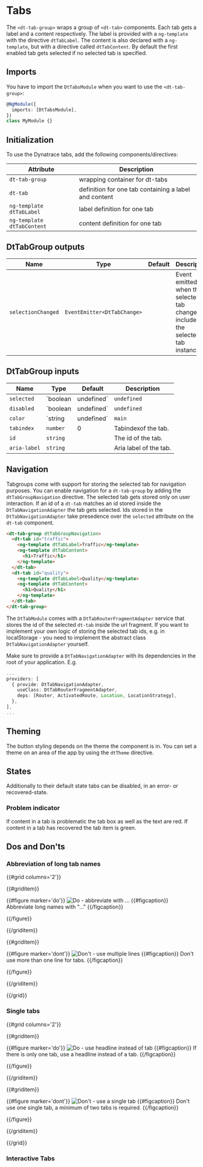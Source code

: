 # Tabs

The `<dt-tab-group>` wraps a group of `<dt-tab>` components. Each tab gets a
label and a content respectively. The label is provided with a `ng-template`
with the directive `dtTabLabel`. The content is also declared with a
`ng-template`, but with a directive called `dtTabContent`. By default the first
enabled tab gets selected if no selected tab is specified.

<docs-source-example example="TabsPureExample"></docs-source-example>

## Imports

You have to import the `DtTabsModule` when you want to use the `<dt-tab-group>`:

```typescript
@NgModule({
  imports: [DtTabsModule],
})
class MyModule {}
```

## Initialization

To use the Dynatrace tabs, add the following components/directives:

| Attribute                  | Description                                           |
| -------------------------- | ----------------------------------------------------- |
| `dt-tab-group`             | wrapping container for dt-tabs                        |
| `dt-tab`                   | definition for one tab containing a label and content |
| `ng-template dtTabLabel`   | label definition for one tab                          |
| `ng-template dtTabContent` | content definition for one tab                        |

## DtTabGroup outputs

| Name               | Type                        | Default | Description                                                                     |
| ------------------ | --------------------------- | ------- | ------------------------------------------------------------------------------- |
| `selectionChanged` | `EventEmitter<DtTabChange>` |         | Event emitted when the selected tab changes, includes the selected tab instance |

## DtTabGroup inputs

| Name         | Type                  | Default     | Description                                                                                                                           |
| ------------ | --------------------- | ----------- | ------------------------------------------------------------------------------------------------------------------------------------- |
| `selected`   | `boolean | undefined` | `undefined` | Sets the selected state if property is set and the value is truthy or undefined                                                       |
| `disabled`   | `boolean | undefined` | `undefined` | Sets disable state if property is set and the value is truthy or undefined                                                            |
| `color`      | `string | undefined`  | `main`      | Sets color. Possible options: <ul><li><code>main</code> (default)</li><li><code>recovered</code></li><li><code>error</code></li></ul> |
| `tabindex`   | `number`              | 0           | Tabindexof the tab.                                                                                                                   |
| `id`         | `string`              |             | The id of the tab.                                                                                                                    |
| `aria-label` | `string`              |             | Aria label of the tab.                                                                                                                |

## Navigation

Tabgroups come with support for storing the selected tab for navigation
purposes. You can enable navigation for a `dt-tab-group` by adding the
`dtTabGroupNavigation` directive. The selected tab gets stored only on user
interaction. If an id of a `dt-tab` matches an id stored inside the
`DtTabNavigationAdapter` the tab gets selected. Ids stored in the
`DtTabNavigationAdapter` take presedence over the `selected` attribute on the
`dt-tab` component.

```html
<dt-tab-group dtTabGroupNavigation>
  <dt-tab id="traffic">
    <ng-template dtTabLabel>Traffic</ng-template>
    <ng-template dtTabContent>
      <h1>Traffic</h1>
    </ng-template>
  </dt-tab>
  <dt-tab id="quality">
    <ng-template dtTabLabel>Quality</ng-template>
    <ng-template dtTabContent>
      <h1>Quality</h1>
    </ng-template>
  </dt-tab>
</dt-tab-group>
```

The `DtTabModule` comes with a `DtTabRouterFragmentAdapter` service that stores
the id of the selected `dt-tab` inside the url fragment. If you want to
implement your own logic of storing the selected tab ids, e.g. in localStorage -
you need to implement the abstract class `DtTabNavigationAdapter` yourself.

Make sure to provide a `DtTabNavigationAdapter` with its dependencies in the
root of your application. E.g.

```typescript
...
providers: [
  { provide: DtTabNavigationAdapter,
    useClass: DtTabRouterFragmentAdapter,
    deps: [Router, ActivatedRoute, Location, LocationStrategy],
  },
],
...
```

## Theming

The button styling depends on the theme the component is in. You can set a theme
on an area of the app by using the `dtTheme` directive.

## States

Additionally to their default state tabs can be disabled, in an error- or
recovered-state.

<docs-source-example example="TabsDefaultExample"></docs-source-example>

### Problem indicator

If content in a tab is problematic the tab box as well as the text are red. If
content in a tab has recovered the tab item is green.

<docs-source-example example="TabsDynamicExample"></docs-source-example>

## Dos and Don'ts

### Abbreviation of long tab names

{{#grid columns='2'}}

{{#griditem}}

{{#figure marker='do'}}
![Do - abbreviate with ...](https://d24pvdz4mvzd04.cloudfront.net/test/tab-abbreviation-do-324-bbb38d763f.png)
{{#figcaption}} Abbreviate long names with "..." {{/figcaption}}

{{/figure}}

{{/griditem}}

{{#griditem}}

{{#figure marker='dont'}}
![Don't - use multiple lines](https://d24pvdz4mvzd04.cloudfront.net/test/tab-abbreviation-dont-324-2beb0e2685.png)
{{#figcaption}} Don't use more than one line for tabs. {{/figcaption}}

{{/figure}}

{{/griditem}}

{{/grid}}

### Single tabs

{{#grid columns='2'}}

{{#griditem}}

{{#figure marker='do'}}
![Do - use headline instead of tab](https://d24pvdz4mvzd04.cloudfront.net/test/tab-single-do-290-f105648d41.png)
{{#figcaption}} If there is only one tab, use a headline instead of a tab.
{{/figcaption}}

{{/figure}}

{{/griditem}}

{{#griditem}}

{{#figure marker='dont'}}
![Don't - use a single tab](https://d24pvdz4mvzd04.cloudfront.net/test/tab-single-dont-290-7282424245.png)
{{#figcaption}} Don't use one single tab, a minimum of two tabs is required.
{{/figcaption}}

{{/figure}}

{{/griditem}}

{{/grid}}

### Interactive Tabs

<docs-source-example example="TabsInteractiveExample"></docs-source-example>

